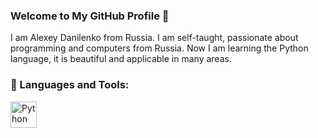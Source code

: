 ### Welcome to My GitHub Profile 👋

I am Alexey Danilenko from Russia. I am self-taught, passionate about programming and computers from Russia.
Now I am learning the Python language, it is beautiful and applicable in many areas.

### 🔨 Languages and Tools:

<a href="https://www.python.org" target="_blank"><img align="left" alt="Python" height ="42px" src="https://raw.githubusercontent.com/rahul-jha98/github_readme_icons/main/language_and_tools/square/python/python.svg"></a>
